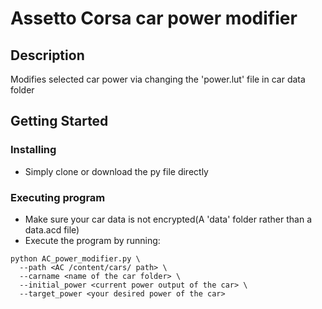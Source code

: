 # Assetto Corsa car power modifier

## Description
Modifies selected car power via changing the 'power.lut' file in car data folder

## Getting Started

### Installing

* Simply clone or download the py file directly 

### Executing program

* Make sure your car data is not encrypted(A 'data' folder rather than a data.acd file)
* Execute the program by running:
```
python AC_power_modifier.py \
  --path <AC /content/cars/ path> \
  --carname <name of the car folder> \
  --initial_power <current power output of the car> \
  --target_power <your desired power of the car>
```
